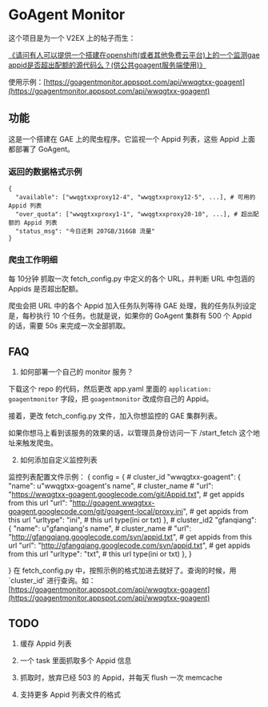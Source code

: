# GoAgent Monitor

这个项目是为一个 V2EX 上的帖子而生：

[《请问有人可以提供一个搭建在openshift(或者其他免费云平台)上的一个监测gae appid是否超出配额的源代码么？(供公共goagent服务端使用)》](http://www.v2ex.com/t/68495)

使用示例：[https://goagentmonitor.appspot.com/api/wwqgtxx-goagent](https://goagentmonitor.appspot.com/api/wwqgtxx-goagent)

## 功能

这是一个搭建在 GAE 上的爬虫程序。它监视一个 Appid 列表，这些 Appid 上面都部署了 GoAgent。

### 返回的数据格式示例

    {
      "available": ["wwqgtxxproxy12-4", "wwqgtxxproxy12-5", ...], # 可用的 Appid 列表
      "over_quota": ["wwqgtxxproxy1-1", "wwqgtxxproxy20-10", ...], # 超出配额的 Appid 列表
      "status_msg": "今日还剩 207GB/316GB 流量"
    }

### 爬虫工作明细

每 10分钟 抓取一次 fetch_config.py 中定义的各个 URL，并判断 URL 中包涵的 Appids 是否超出配额。

爬虫会把 URL 中的各个 Appid 加入任务队列等待 GAE 处理，我的任务队列设定是，每秒执行 10 个任务。也就是说，如果你的 GoAgent 集群有 500 个 Appid 的话，需要 50s 来完成一次全部抓取。

## FAQ

1. 如何部署一个自己的 monitor 服务？

下载这个 repo 的代码，然后更改 app.yaml 里面的 `application: goagentmonitor` 字段，把 `goagentmonitor` 改成你自己的 Appid。

接着，更改 fetch\_config.py 文件，加入你想监控的 GAE 集群列表。

如果你想马上看到该服务的效果的话，以管理员身份访问一下 /start_fetch 这个地址来触发爬虫。

2. 如何添加自定义监控列表

监控列表配置文件示例：
{
config = {
    # cluster_id
    "wwqgtxx-goagent": {
        "name": u"wwqgtxx-goagent's name",  # cluster_name
        # "url": "https://wwqgtxx-goagent.googlecode.com/git/Appid.txt", # get appids from this url
        "url": "http://goagent.wwqgtxx-goagent.googlecode.com/git/goagent-local/proxy.ini",  # get appids from this url
        "urltype": "ini",  # this url type(ini or txt)
    },
    # cluster_id2
    "gfanqiang": {
        "name": u"gfanqiang's name",  # cluster_name
        # "url": "http://gfangqiang.googlecode.com/svn/appid.txt", # get appids from this url
        "url": "http://gfangqiang.googlecode.com/svn/appid.txt",  # get appids from this url
        "urltype": "txt",  # this url type(ini or txt)
    },
}

}
在 fetch\_config.py 中，按照示例的格式加进去就好了。查询的时候，用 `cluster_id' 进行查询。如： [https://goagentmonitor.appspot.com/api/wwqgtxx-goagent](https://goagentmonitor.appspot.com/api/wwqgtxx-goagent)


## TODO

1. 缓存 Appid 列表

2. 一个 task 里面抓取多个 Appid 信息

3. 抓取时，放弃已经 503 的 Appid，并每天 flush 一次 memcache

4. 支持更多 Appid 列表文件的格式
